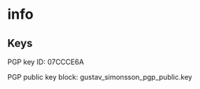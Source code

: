 info
====

Keys
------------

PGP key ID: 07CCCE6A

PGP public key block: gustav_simonsson_pgp_public.key
